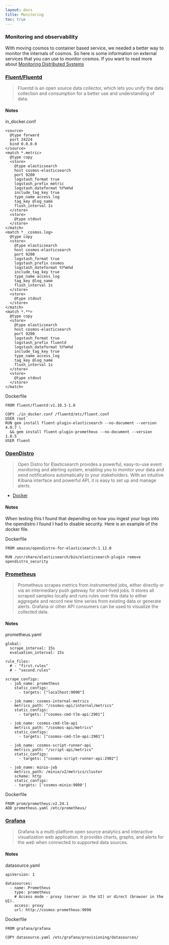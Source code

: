 ```yaml
---
layout: docs
title: Monitoring
toc: true
---
```


### Monitoring and observability

With moving cosmos to container based service, we needed a better way to monitor the internals of cosmos. So here is some information on external services that you can use to monitor cosmos. If you want to read more about [Monitoring Distributed Systems](https://sre.google/sre-book/monitoring-distributed-systems/)

### [Fluent/Fluentd](https://www.fluentd.org/guides/recipes/docker-logging)

> Fluentd is an open source data collector, which lets you unify the data collection and consumption for a better use and understanding of data.

#### Notes

in_docker.conf
```
<source>
  @type forward
  port 24224
  bind 0.0.0.0
</source>
<match *.metric>
  @type copy
  <store>
    @type elasticsearch
    host cosmos-elasticsearch
    port 9200
    logstash_format true
    logstash_prefix metric
    logstash_dateformat %Y%m%d
    include_tag_key true
    type_name access_log
    tag_key @log_name
    flush_interval 1s
  </store>
  <store>
    @type stdout
  </store>
</match>
<match *__cosmos.log>
  @type copy
  <store>
    @type elasticsearch
    host cosmos-elasticsearch
    port 9200
    logstash_format true
    logstash_prefix cosmos
    logstash_dateformat %Y%m%d
    include_tag_key true
    type_name access_log
    tag_key @log_name
    flush_interval 1s
  </store>
  <store>
    @type stdout
  </store>
</match>
<match *.**>
  @type copy
  <store>
    @type elasticsearch
    host cosmos-elasticsearch
    port 9200
    logstash_format true
    logstash_prefix fluentd
    logstash_dateformat %Y%m%d
    include_tag_key true
    type_name access_log
    tag_key @log_name
    flush_interval 1s
  </store>
  <store>
    @type stdout
  </store>
</match>
```

Dockerfile
```
FROM fluent/fluentd:v1.10.3-1.0

COPY ./in_docker.conf /fluentd/etc/fluent.conf
USER root
RUN gem install fluent-plugin-elasticsearch --no-document --version 4.0.7 \
  && gem install fluent-plugin-prometheus --no-document --version 1.8.5
USER fluent
```

### [OpenDistro](https://opendistro.github.io/for-elasticsearch-docs/)

> Open Distro for Elasticsearch provides a powerful, easy-to-use event monitoring and alerting system, enabling you to monitor your data and send notifications automatically to your stakeholders. With an intuitive Kibana interface and powerful API, it is easy to set up and manage alerts.

- [Docker](https://opendistro.github.io/for-elasticsearch-docs/docs/install/docker/)

#### Notes

When testing this I found that depending on how you ingest your logs into the opendistro I found I had to disable security. Here is an example of the docker file.

Dockerfile
```
FROM amazon/opendistro-for-elasticsearch:1.12.0

RUN /usr/share/elasticsearch/bin/elasticsearch-plugin remove opendistro_security
```

### [Prometheus](https://prometheus.io/)

> Prometheus scrapes metrics from instrumented jobs, either directly or via an intermediary push gateway for short-lived jobs. It stores all scraped samples locally and runs rules over this data to either aggregate and record new time series from existing data or generate alerts. Grafana or other API consumers can be used to visualize the collected data.

#### Notes

prometheus.yaml
```
global:
  scrape_interval: 15s
  evaluation_interval: 15s

rule_files:
  # - "first.rules"
  # - "second.rules"

scrape_configs:
  - job_name: prometheus
    static_configs:
      - targets: ["localhost:9090"]

  - job_name: cosmos-internal-metrics
    metrics_path: "/cosmos-api/internal/metrics"
    static_configs:
      - targets: ["cosmos-cmd-tlm-api:2901"]

  - job_name: cosmos-cmd-tlm-api
    metrics_path: "/cosmos-api/metrics"
    static_configs:
      - targets: ["cosmos-cmd-tlm-api:2901"]

  - job_name: cosmos-script-runner-api
    metrics_path: "/script-api/metrics"
    static_configs:
      - targets: ["cosmos-script-runner-api:2902"]

  - job_name: minio-job
    metrics_path: /minio/v2/metrics/cluster
    scheme: http
    static_configs:
    - targets: ['cosmos-minio:9000']
```

Dockerfile
```
FROM prom/prometheus:v2.24.1
ADD prometheus.yaml /etc/prometheus/
```

### [Grafana](https://grafana.com/)

> Grafana is a multi-platform open source analytics and interactive visualization web application. It provides charts, graphs, and alerts for the web when connected to supported data sources. 

#### Notes

datasource.yaml
```
apiVersion: 1

datasources:
  - name: Prometheus
    type: prometheus
    # Access mode - proxy (server in the UI) or direct (browser in the UI).
    access: proxy
    url: http://cosmos-prometheus:9090
```

Dockerfile
```
FROM grafana/grafana

COPY datasource.yaml /etc/grafana/provisioning/datasources/
```
